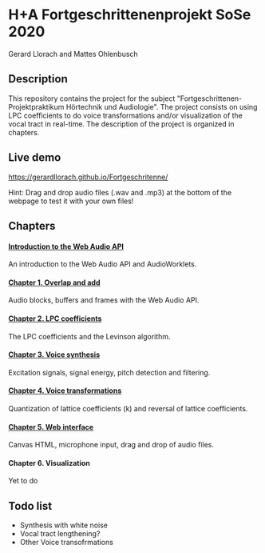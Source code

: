 # H+A Fortgeschrittenenprojekt SoSe 2020
 Gerard Llorach and Mattes Ohlenbusch
 
## Description
This repository contains the project for the subject "Fortgeschrittenen-Projektpraktikum Hörtechnik und Audiologie". The project consists on using LPC coefficients to do voice transformations and/or visualization of the vocal tract in real-time. The description of the project is organized in chapters.

## Live demo
https://gerardllorach.github.io/Fortgeschritenne/

Hint: Drag and drop audio files (.wav and .mp3) at the bottom of the webpage to test it with your own files!

## Chapters
#### [Introduction to the Web Audio API](docs/Introduction.md)
An introduction to the Web Audio API and AudioWorklets.

#### [Chapter 1. Overlap and add](docs/Chapter%201.%20Overlap%20and%20add.md)
Audio blocks, buffers and frames with the Web Audio API.

#### [Chapter 2. LPC coefficients](docs/Chapter%202.%20LPC%20coefficients.md)
The LPC coefficients and the Levinson algorithm.

#### [Chapter 3. Voice synthesis](docs/Chapter%203.%20Voice%20synthesis.md)
Excitation signals, signal energy, pitch detection and filtering.

#### [Chapter 4. Voice transformations](docs/Chapter%204.%20Voice%20transformations.md)
Quantization of lattice coefficients (k) and reversal of lattice coefficients.

#### [Chapter 5. Web interface](docs/Chapter%205.%20Web%20interface.md)
Canvas HTML, microphone input, drag and drop of audio files.

#### Chapter 6. Visualization
Yet to do


## Todo list
* Synthesis with white noise
* Vocal tract lengthening?
* Other Voice transofrmations
